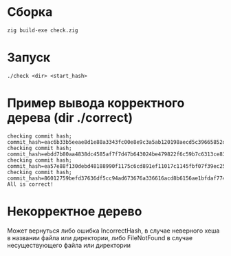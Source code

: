 # Сборка
```
zig build-exe check.zig
```

# Запуск
```
./check <dir> <start_hash>
```

# Пример вывода корректного дерева (dir ./correct)
```
checking commit hash; commit_hash=eac6b33b5eeae8d1e88a3343fc00e8e9c3a5ab120198aecd5c39665852dd0016
checking commit hash; commit_hash=ebdd7b80aa4838dc4585af7f7d47b643024be479822f6c59b7c6313ce8322173
checking commit hash; commit_hash=ea57e88f130debd48188990f1175c6cd891ef11017c1145fbf07f39ec2503aa8
checking commit hash; commit_hash=86012759befd37636df5cc94ad673676a336616acd8b6156ae1bfdaf77465924
All is correct!
```

# Некорректное дерево
Может вернуться либо ошибка IncorrectHash, в случае неверного хеша в названии файла или директории, либо FileNotFound в случае несуществующего файла или директории
